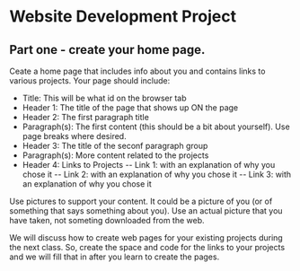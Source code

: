 # Website Development Project
## Part one - create your home page.
Ceate a home page that includes info about you and contains links to various projects.  Your page should include:
- Title: This will be what id on the browser tab
- Header 1: The title of the page that shows up ON the page
- Header 2: The first paragraph title
- Paragraph(s): The first content (this should be a bit about yourself). Use page breaks where desired.
- Header 3: The title of the seconf paragraph group
- Paragraph(s): More content related to the projects
- Header 4: Links to Projects
-- Link 1: with an explanation of why you chose it
-- Link 2: with an explanation of why you chose it
-- Link 3: with an explanation of why you chose it

Use pictures to support your content.  It could be a picture of you (or of something that says something about you).  Use an actual picture that you have taken, not someting downloaded from the web.

We will discuss how to create web pages for your existing projects during the next class.  So, create the space and code for the links to your projects and we will fill that in after you learn to create the pages. 
